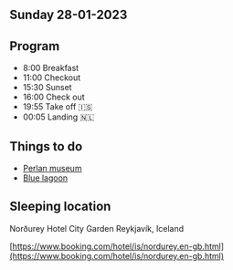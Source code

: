 ## Sunday 28-01-2023

## Program

* 8:00 Breakfast
* 11:00 Checkout
* 15:30 Sunset
* 16:00 Check out
* 19:55 Take off 🇮‍🇸
* 00:05 Landing 🇳‍🇱

## Things to do

* [Perlan museum](../Interesting%20places/Perlan%20museum.html)
* [Blue lagoon](../Interesting%20places/Blue%20lagoon.html)

## Sleeping location

Norðurey Hotel City Garden
Reykjavík, Iceland

[https://www.booking.com/hotel/is/nordurey.en-gb.html](https://www.booking.com/hotel/is/nordurey.en-gb.html)
